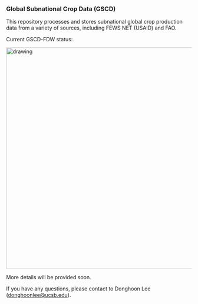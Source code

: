 ### Global Subnational Crop Data (GSCD)

This repository processes and stores subnational global crop production data from a variety of sources, including FEWS NET (USAID) and FAO.</br>

Current GSCD-FDW status:

<img src="https://github.com/chc-ucsb/GlobalCropData/blob/main/figures/map_gscd_fdw_status_national.png?raw=true" alt="drawing" width="600"/>

More details will be provided soon.

If you have any questions, please contact to Donghoon Lee ([donghoonlee@ucsb.edu](donghoonlee@ucsb.edu)).
